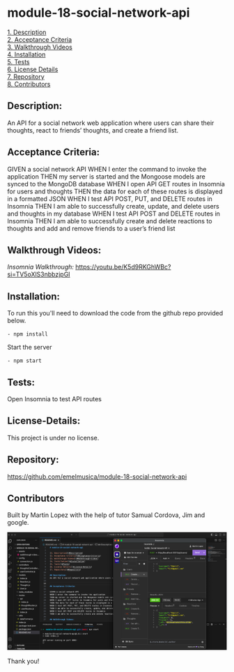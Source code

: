 # module-18-social-network-api

[1. Description](#Description)  
[2. Acceptance Criteria](#Acceptance-Criteria)  
[3. Walkthrough Videos](#Walkthrough-Videos)  
[4. Installation](#Installation)  
[5. Tests](#Tests)  
[6. License Details](#License-Details)  
[7. Repository](#Repository)  
[8. Contributors](#Contributors) 

## Description: 
An API for a social network web application where users can share their thoughts, react to friends’ thoughts, and create a friend list.


## Acceptance Criteria:

GIVEN a social network API
WHEN I enter the command to invoke the application
THEN my server is started and the Mongoose models are synced to the MongoDB database
WHEN I open API GET routes in Insomnia for users and thoughts
THEN the data for each of these routes is displayed in a formatted JSON
WHEN I test API POST, PUT, and DELETE routes in Insomnia
THEN I am able to successfully create, update, and delete users and thoughts in my database
WHEN I test API POST and DELETE routes in Insomnia
THEN I am able to successfully create and delete reactions to thoughts and add and remove friends to a user’s friend list

## Walkthrough Videos:

*Insomnia Walkthrough:* https://youtu.be/K5d9RKGhWBc?si=TV5oXlS3nbbzjpGI

## Installation:
To run this you'll need to download the code from the github repo provided below.

    - npm install


 Start the server

    - npm start

## Tests:
 Open Insomnia to test API routes

## License-Details:

This project is under no license.

## Repository: 
https://github.com/emelmusica/module-18-social-network-api

## Contributors

Built by Martin Lopez with the help of tutor Samual Cordova, Jim and google. 

![Alt text](<assets/vs_insomnia_ss.png>)

Thank you!